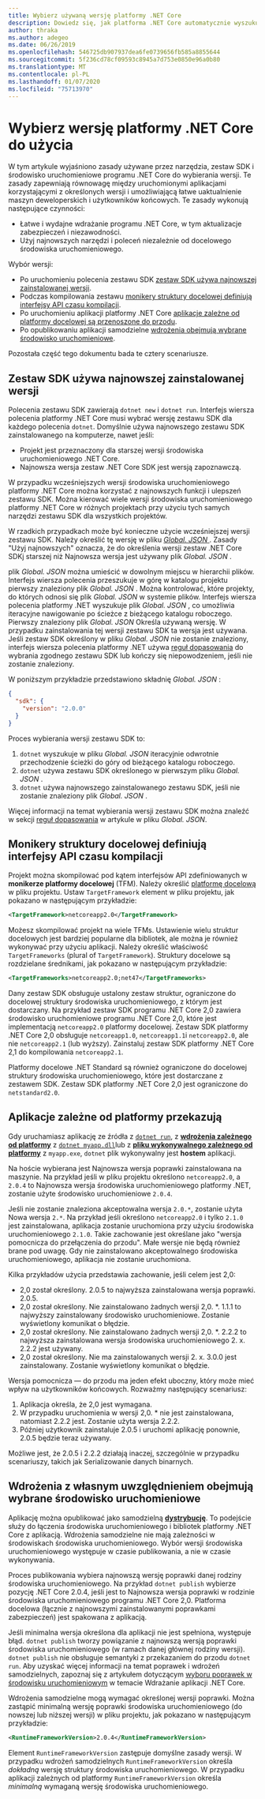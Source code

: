 ```yaml
---
title: Wybierz używaną wersję platformy .NET Core
description: Dowiedz się, jak platforma .NET Core automatycznie wyszukuje i wybiera wersje środowiska uruchomieniowego dla programu. Ponadto w tym artykule opisano, jak wymusić określoną wersję.
author: thraka
ms.author: adegeo
ms.date: 06/26/2019
ms.openlocfilehash: 546725db907937dea6fe0739656fb585a8855644
ms.sourcegitcommit: 5f236cd78cf09593c8945a7d753e0850e96a0b80
ms.translationtype: MT
ms.contentlocale: pl-PL
ms.lasthandoff: 01/07/2020
ms.locfileid: "75713970"
---
```

# <a name="select-the-net-core-version-to-use"></a>Wybierz wersję platformy .NET Core do użycia

W tym artykule wyjaśniono zasady używane przez narzędzia, zestaw SDK i środowisko uruchomieniowe programu .NET Core do wybierania wersji. Te zasady zapewniają równowagę między uruchomionymi aplikacjami korzystającymi z określonych wersji i umożliwiającą łatwe uaktualnienie maszyn deweloperskich i użytkowników końcowych. Te zasady wykonują następujące czynności:

- Łatwe i wydajne wdrażanie programu .NET Core, w tym aktualizacje zabezpieczeń i niezawodności.
- Użyj najnowszych narzędzi i poleceń niezależnie od docelowego środowiska uruchomieniowego.

Wybór wersji:

- Po uruchomieniu polecenia zestawu SDK [zestaw SDK używa najnowszej zainstalowanej wersji](#the-sdk-uses-the-latest-installed-version).
- Podczas kompilowania zestawu [monikery struktury docelowej definiują interfejsy API czasu kompilacji](#target-framework-monikers-define-build-time-apis).
- Po uruchomieniu aplikacji platformy .NET Core [aplikacje zależne od platformy docelowej są przenoszone do przodu](#framework-dependent-apps-roll-forward).
- Po opublikowaniu aplikacji samodzielne [wdrożenia obejmują wybrane środowisko uruchomieniowe](#self-contained-deployments-include-the-selected-runtime).

Pozostała część tego dokumentu bada te cztery scenariusze.

## <a name="the-sdk-uses-the-latest-installed-version"></a>Zestaw SDK używa najnowszej zainstalowanej wersji

Polecenia zestawu SDK zawierają `dotnet new` i `dotnet run`. Interfejs wiersza polecenia platformy .NET Core musi wybrać wersję zestawu SDK dla każdego polecenia `dotnet`. Domyślnie używa najnowszego zestawu SDK zainstalowanego na komputerze, nawet jeśli:

- Projekt jest przeznaczony dla starszej wersji środowiska uruchomieniowego .NET Core.
- Najnowsza wersja zestaw .NET Core SDK jest wersją zapoznawczą.

W przypadku wcześniejszych wersji środowiska uruchomieniowego platformy .NET Core można korzystać z najnowszych funkcji i ulepszeń zestawu SDK. Można kierować wiele wersji środowiska uruchomieniowego platformy .NET Core w różnych projektach przy użyciu tych samych narzędzi zestawu SDK dla wszystkich projektów.

W rzadkich przypadkach może być konieczne użycie wcześniejszej wersji zestawu SDK. Należy określić tę wersję w pliku [ *Global. JSON* ](../tools/global-json.md). Zasady "Użyj najnowszych" oznacza, że do określenia wersji zestaw .NET Core SDKj starszej niż Najnowsza wersja jest używany plik *Global. JSON* .

plik *Global. JSON* można umieścić w dowolnym miejscu w hierarchii plików. Interfejs wiersza polecenia przeszukuje w górę w katalogu projektu pierwszy znaleziony plik *Global. JSON* . Można kontrolować, które projekty, do których odnosi się plik *Global. JSON* w systemie plików. Interfejs wiersza polecenia platformy .NET wyszukuje plik *Global. JSON* , co umożliwia iteracyjne nawigowanie po ścieżce z bieżącego katalogu roboczego. Pierwszy znaleziony plik *Global. JSON* Określa używaną wersję. W przypadku zainstalowania tej wersji zestawu SDK ta wersja jest używana. Jeśli zestaw SDK określony w pliku *Global. JSON* nie zostanie znaleziony, interfejs wiersza polecenia platformy .NET używa [reguł dopasowania](../tools/global-json.md#matching-rules) do wybrania zgodnego zestawu SDK lub kończy się niepowodzeniem, jeśli nie zostanie znaleziony.

W poniższym przykładzie przedstawiono składnię *Global. JSON* :

``` json
{
  "sdk": {
    "version": "2.0.0"
  }
}
```

Proces wybierania wersji zestawu SDK to:

1. `dotnet` wyszukuje w pliku *Global. JSON* iteracyjnie odwrotnie przechodzenie ścieżki do góry od bieżącego katalogu roboczego.
1. `dotnet` używa zestawu SDK określonego w pierwszym pliku *Global. JSON* .
1. `dotnet` używa najnowszego zainstalowanego zestawu SDK, jeśli nie zostanie znaleziony plik *Global. JSON* .

Więcej informacji na temat wybierania wersji zestawu SDK można znaleźć w sekcji [reguł dopasowania](../tools/global-json.md#matching-rules) w artykule w pliku *Global. JSON*.

## <a name="target-framework-monikers-define-build-time-apis"></a>Monikery struktury docelowej definiują interfejsy API czasu kompilacji

Projekt można skompilować pod kątem interfejsów API zdefiniowanych w **monikerze platformy docelowej** (TFM). Należy określić [platformę docelową](../../standard/frameworks.md) w pliku projektu. Ustaw `TargetFramework` element w pliku projektu, jak pokazano w następującym przykładzie:

``` xml
<TargetFramework>netcoreapp2.0</TargetFramework>
```

Możesz skompilować projekt na wiele TFMs. Ustawienie wielu struktur docelowych jest bardziej popularne dla bibliotek, ale można je również wykonywać przy użyciu aplikacji. Należy określić właściwość `TargetFrameworks` (plural of `TargetFramework`). Struktury docelowe są rozdzielane średnikami, jak pokazano w następującym przykładzie:

``` xml
<TargetFrameworks>netcoreapp2.0;net47</TargetFrameworks>
```

Dany zestaw SDK obsługuje ustalony zestaw struktur, ograniczone do docelowej struktury środowiska uruchomieniowego, z którym jest dostarczany. Na przykład zestaw SDK programu .NET Core 2,0 zawiera środowisko uruchomieniowe programu .NET Core 2,0, które jest implementacją `netcoreapp2.0` platformy docelowej. Zestaw SDK platformy .NET Core 2,0 obsługuje `netcoreapp1.0`, `netcoreapp1.1`i `netcoreapp2.0`, ale nie `netcoreapp2.1` (lub wyższy). Zainstaluj zestaw SDK platformy .NET Core 2,1 do kompilowania `netcoreapp2.1`.

Platformy docelowe .NET Standard są również ograniczone do docelowej struktury środowiska uruchomieniowego, które jest dostarczane z zestawem SDK. Zestaw SDK platformy .NET Core 2,0 jest ograniczone do `netstandard2.0`.

## <a name="framework-dependent-apps-roll-forward"></a>Aplikacje zależne od platformy przekazują

Gdy uruchamiasz aplikację ze źródła z [`dotnet run`](../tools/dotnet-run.md), z [**wdrożenia zależnego od platformy**](../deploying/index.md#framework-dependent-deployments-fdd) z [`dotnet myapp.dll`](../tools/dotnet.md#description)lub z [**pliku wykonywalnego zależnego od platformy**](../deploying/index.md#framework-dependent-executables-fde) z `myapp.exe`, `dotnet` plik wykonywalny jest **hostem** aplikacji.

Na hoście wybierana jest Najnowsza wersja poprawki zainstalowana na maszynie. Na przykład jeśli w pliku projektu określono `netcoreapp2.0`, a `2.0.4` to Najnowsza wersja środowiska uruchomieniowego platformy .NET, zostanie użyte środowisko uruchomieniowe `2.0.4`.

Jeśli nie zostanie znaleziona akceptowalna wersja `2.0.*`, zostanie użyta Nowa wersja `2.*`. Na przykład jeśli określono `netcoreapp2.0` i tylko `2.1.0` jest zainstalowana, aplikacja zostanie uruchomiona przy użyciu środowiska uruchomieniowego `2.1.0`. Takie zachowanie jest określane jako "wersja pomocnicza do przełączenia do przodu". Małe wersje nie będą również brane pod uwagę. Gdy nie zainstalowano akceptowalnego środowiska uruchomieniowego, aplikacja nie zostanie uruchomiona.

Kilka przykładów użycia przedstawia zachowanie, jeśli celem jest 2,0:

- 2,0 został określony. 2.0.5 to najwyższa zainstalowana wersja poprawki. 2.0.5.
- 2,0 został określony. Nie zainstalowano żadnych wersji 2,0. *. 1.1.1 to najwyższy zainstalowany środowisko uruchomieniowe. Zostanie wyświetlony komunikat o błędzie.
- 2,0 został określony. Nie zainstalowano żadnych wersji 2,0. *. 2.2.2 to najwyższa zainstalowana wersja środowiska uruchomieniowego 2. x. 2.2.2 jest używany.
- 2,0 został określony. Nie ma zainstalowanych wersji 2. x. 3.0.0 jest zainstalowany. Zostanie wyświetlony komunikat o błędzie.

Wersja pomocnicza — do przodu ma jeden efekt uboczny, który może mieć wpływ na użytkowników końcowych. Rozważmy następujący scenariusz:

1. Aplikacja określa, że 2,0 jest wymagana.
2. W przypadku uruchomienia w wersji 2,0. * nie jest zainstalowana, natomiast 2.2.2 jest. Zostanie użyta wersja 2.2.2.
3. Później użytkownik zainstaluje 2.0.5 i uruchomi aplikację ponownie, 2.0.5 będzie teraz używany.

Możliwe jest, że 2.0.5 i 2.2.2 działają inaczej, szczególnie w przypadku scenariuszy, takich jak Serializowanie danych binarnych.

## <a name="self-contained-deployments-include-the-selected-runtime"></a>Wdrożenia z własnym uwzględnieniem obejmują wybrane środowisko uruchomieniowe

Aplikację można opublikować jako samodzielną [**dystrybucję**](../deploying/index.md#self-contained-deployments-scd). To podejście służy do łączenia środowiska uruchomieniowego i bibliotek platformy .NET Core z aplikacją. Wdrożenia samodzielne nie mają zależności w środowiskach środowiska uruchomieniowego. Wybór wersji środowiska uruchomieniowego występuje w czasie publikowania, a nie w czasie wykonywania.

Proces publikowania wybiera najnowszą wersję poprawki danej rodziny środowiska uruchomieniowego. Na przykład `dotnet publish` wybierze pozycję .NET Core 2.0.4, jeśli jest to Najnowsza wersja poprawki w rodzinie środowiska uruchomieniowego programu .NET Core 2,0. Platforma docelowa (łącznie z najnowszymi zainstalowanymi poprawkami zabezpieczeń) jest spakowana z aplikacją.

Jeśli minimalna wersja określona dla aplikacji nie jest spełniona, występuje błąd. `dotnet publish` tworzy powiązanie z najnowszą wersją poprawki środowiska uruchomieniowego (w ramach danej głównej rodziny wersji). `dotnet publish` nie obsługuje semantyki z przekazaniem do przodu `dotnet run`. Aby uzyskać więcej informacji na temat poprawek i wdrożeń samodzielnych, zapoznaj się z artykułem dotyczącym [wyboru poprawek w środowisku uruchomieniowym](../deploying/runtime-patch-selection.md) w temacie Wdrażanie aplikacji .NET Core.

Wdrożenia samodzielne mogą wymagać określonej wersji poprawki. Można zastąpić minimalną wersję poprawki środowiska uruchomieniowego (do nowszej lub niższej wersji) w pliku projektu, jak pokazano w następującym przykładzie:

``` xml
<RuntimeFrameworkVersion>2.0.4</RuntimeFrameworkVersion>
```

Element `RuntimeFrameworkVersion` zastępuje domyślne zasady wersji. W przypadku wdrożeń samodzielnych `RuntimeFrameworkVersion` określa *dokładną* wersję struktury środowiska uruchomieniowego. W przypadku aplikacji zależnych od platformy `RuntimeFrameworkVersion` określa *minimalną* wymaganą wersję środowiska uruchomieniowego.
